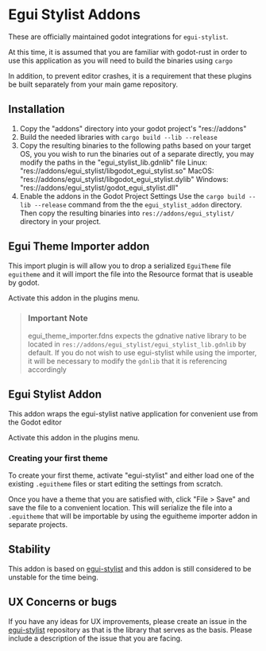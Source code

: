 # Egui Stylist Addons

These are officially maintained godot integrations for `egui-stylist`.

At this time, it is assumed that you are familiar with godot-rust in order to use this application as you will need to build the binaries using `cargo`

In addition, to prevent editor crashes, it is a requirement that these plugins be built separately from your main game repository.
## Installation


1. Copy the "addons" directory into your godot project's "res://addons"
2. Build the needed libraries with `cargo build --lib --release`
3. Copy the resulting binaries to the following paths based on your target OS, you you wish to run the binaries out of a separate directly, you may modify the paths in the "egui_stylist_lib.gdnlib" file
    Linux: "res://addons/egui_stylist/libgodot_egui_stylist.so"
    MacOS: "res://addons/egui_stylist/libgodot_egui_stylist.dylib"
    Windows: "res://addons/egui_stylist/godot_egui_stylist.dll"
4. Enable the addons in the Godot Project Settings
Use the `cargo build --lib --release` command from the the `egui_stylist_addon` directory. Then copy the resulting binaries into `res://addons/egui_stylist/` directory in your project.

## Egui Theme Importer addon

This import plugin is will allow you to drop a serialized `EguiTheme` file `eguitheme` and it will import the file into the Resource format that is useable by godot.

Activate this addon in the plugins menu.
> ### Important Note
> egui_theme_importer.fdns expects the gdnative native library to be located in `res://addons/egui_stylist/egui_stylist_lib.gdnlib` by default. If you do not wish to use egui-stylist while using the importer, it will be necessary to modify the `gdnlib` that it is referencing accordingly

## Egui Stylist Addon

This addon wraps the egui-stylist native application for convenient use from the Godot editor

Activate this addon in the plugins menu.

### Creating your first theme

To create your first theme, activate "egui-stylist" and either load one of the existing `.eguitheme` files or start editing the settings from scratch.

Once you have a theme that you are satisfied with, click "File > Save" and save the file to a convenient location. This will serialize the file into a `.eguitheme` that will be importable by using the eguitheme importer addon in separate projects.

## Stability

This addon is based on [egui-stylist](https://github.com/jacobsky/egui-stylist) and this addon is still considered to be unstable for the time being.

## UX Concerns or bugs

If you have any ideas for UX improvements, please create an issue in the [egui-stylist](https://github.com/jacobsky/egui-stylist/issues) repository as that is the library that serves as the basis. Please include a description of the issue that you are facing.